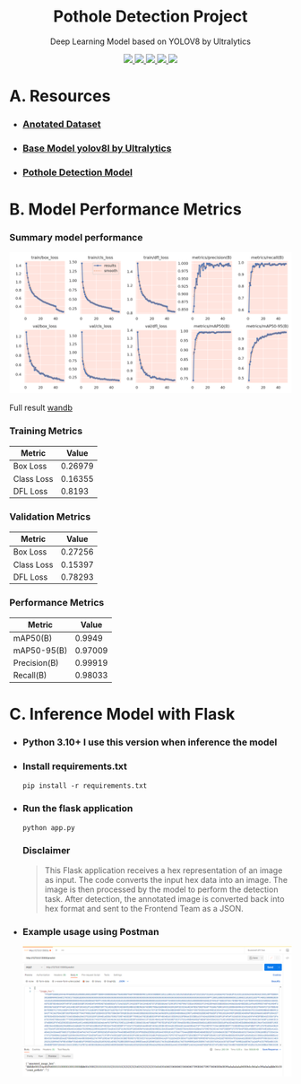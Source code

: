 

<h1 align="center"> Pothole Detection Project </h1>
<p align="center"> Deep Learning Model based on YOLOV8 by Ultralytics</p>

<div align="center">

  <a href="https://www.python.org/">
    <img src="https://img.shields.io/badge/python-black?style=for-the-badge&logo=python&logoColor=white">
  </a>
  <a href="https://jupyter.org/">
    <img src="https://img.shields.io/badge/jupyter-black.svg?style=for-the-badge&logo=jupyter&logoColor=white">
  </a>
  <a href="https://pytorch.org/">
    <img src="https://img.shields.io/badge/PyTorch-black.svg?style=for-the-badge&logo=PyTorch&logoColor=white">
  </a>
  <a href="https://flask.palletsprojects.com/">
    <img src="https://img.shields.io/badge/flask-%23000.svg?style=for-the-badge&logo=flask&logoColor=white">
  </a>
  <a href="https://github.com/ultralytics/ultralytics">
    <img src="https://img.shields.io/badge/ultralytics-black?style=for-the-badge&logo=github&logoColor=white">
  </a>

</div>
<h1 align="center"></h1>

# A. Resources
- ### [Anotated Dataset](https://universe.roboflow.com/school-kwzhr/pothole-fko0z)
- ### [Base Model yolov8l by Ultralytics](https://github.com/ultralytics/assets/releases/download/v0.0.0/yolov8l.pt)
- ### [Pothole Detection Model](https://drive.google.com/drive/folders/1_RbQK4XePotMLD8VEliewattmBs7GSvp?usp=sharing) 

# B. Model Performance Metrics

### Summary model performance
  !["Summary model performance"](readme-image/Summary-model-performance.png)  

Full result [wandb](https://wandb.ai/redotiorg/YOLOv8/runs/0w0j3u1o)

### Training Metrics
| Metric         | Value    |
|----------------|----------|
| Box Loss       | 0.26979  |
| Class Loss     | 0.16355  |
| DFL Loss       | 0.8193   |

### Validation Metrics
| Metric         | Value    |
|----------------|----------|
| Box Loss       | 0.27256  |
| Class Loss     | 0.15397  |
| DFL Loss       | 0.78293  |

### Performance Metrics
| Metric             | Value    |
|--------------------|----------|
| mAP50(B)           | 0.9949   |
| mAP50-95(B)        | 0.97009  |
| Precision(B)       | 0.99919  |
| Recall(B)          | 0.98033  |


# C. Inference Model with Flask
- ### Python 3.10+ I use this version when inference the model
- ### Install requirements.txt 
    ```javascripts
    pip install -r requirements.txt
    ```
- ### Run the flask application
    ```javascripts
    python app.py
    ```
  ### Disclaimer
  > This Flask application receives a hex representation of an image as input. The code converts the input hex data into an image. The image is then processed by the model to perform the detection task. After detection, the annotated image is converted back into hex format and sent to the Frontend Team as a JSON.

- ### Example usage using Postman
  !["Example Usage using Postman"](readme-image/Postman-example-usage.png)
